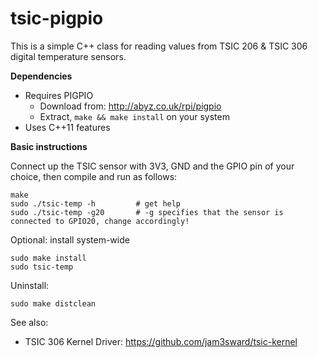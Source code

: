 # tsic-pigpio

This is a simple C++ class for reading values from TSIC 206 & TSIC 306 digital temperature sensors.

**Dependencies**

* Requires PIGPIO
  * Download from: http://abyz.co.uk/rpi/pigpio
  * Extract, ``make && make install`` on your system
* Uses C++11 features

**Basic instructions**

Connect up the TSIC sensor with 3V3, GND and the GPIO pin of your choice, then compile and run as follows:

    make
    sudo ./tsic-temp -h         # get help
    sudo ./tsic-temp -g20       # -g specifies that the sensor is connected to GPIO20, change accordingly!
    
 Optional: install system-wide
 
    sudo make install
    sudo tsic-temp
    
 Uninstall:
 
    sudo make distclean

See also:

* TSIC 306 Kernel Driver: https://github.com/jam3sward/tsic-kernel
